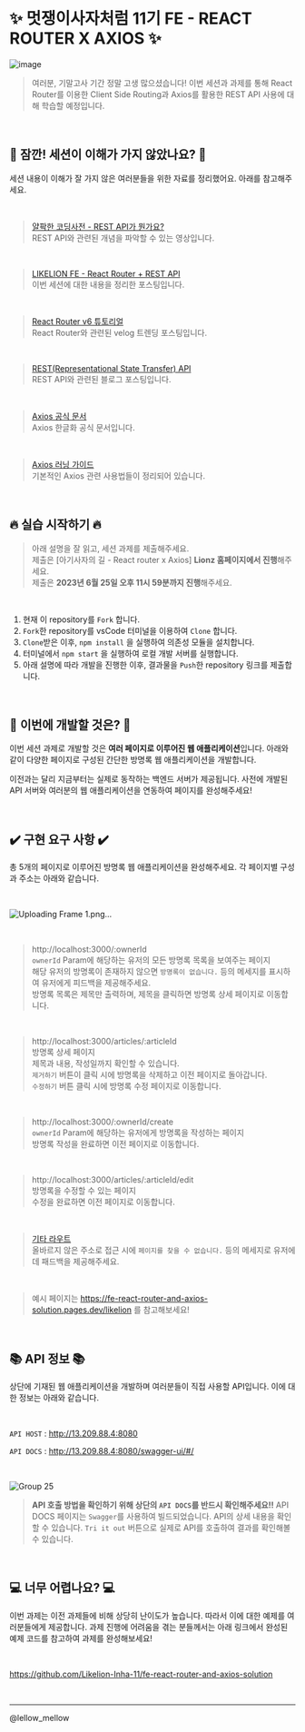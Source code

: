 # ✨ 멋쟁이사자처럼 11기 FE - REACT ROUTER X AXIOS ✨

![image](https://github.com/Likelion-Inha-11/fe-react-router-and-axios/assets/79556112/5f71b9db-4147-4684-b867-44907a361e46)

> 여러분, 기말고사 기간 정말 고생 많으셨습니다! 이번 세션과 과제를 통해 React Router를 이용한 Client Side Routing과 Axios를 활용한 REST API 사용에 대해 학습할 예정입니다.

<br/>

## 🌿 잠깐! 세션이 이해가 가지 않았나요? 🌿

세션 내용이 이해가 잘 가지 않은 여러분들을 위한 자료를 정리했어요. 아래를 참고해주세요.

<br/>

> [얄팍한 코딩사전 - REST API가 뭔가요?](https://www.youtube.com/watch?v=iOueE9AXDQQ)  
> REST API와 관련된 개념을 파악할 수 있는 영상입니다.

<br/>

> [LIKELION FE - React Router + REST API](https://velog.io/@pexe99/LIKELION-FE-React-Router-REST-API)  
> 이번 세션에 대한 내용을 정리한 포스팅입니다.

<br/>

> [React Router v6 튜토리얼](https://velog.io/@velopert/react-router-v6-tutorial)  
> React Router와 관련된 velog 트렌딩 포스팅입니다.

<br/>

> [REST(Representational State Transfer) API](https://hudi.blog/rest-api/)  
> REST API와 관련된 블로그 포스팅입니다.

<br/>

> [Axios 공식 문서](https://axios-http.com/kr/docs/intro)  
> Axios 한글화 공식 문서입니다.

<br/>

> [Axios 러닝 가이드](https://yamoo9.github.io/axios/guide/usage.html#get-%EC%9A%94%EC%B2%AD)  
> 기본적인 Axios 관련 사용법들이 정리되어 있습니다.

<br/>

## 🔥 실습 시작하기 🔥

> 아래 설명을 잘 읽고, 세션 과제를 제출해주세요.  
> 제출은 [아기사자의 길 - React router x Axios] **Lionz 홈페이지에서 진행**해주세요.  
> 제출은 **2023년 6월 25일 오후 11시 59분까지 진행**해주세요.  

<br/>

1. 현재 이 repository를 `Fork` 합니다.
2. `Fork`한 repository를 vsCode 터미널을 이용하여 `Clone` 합니다.
3. `Clone`받은 이후, `npm install` 을 실행하여 의존성 모듈을 설치합니다.
4. 터미널에서 `npm start` 을 실행하여 로컬 개발 서버를 실행합니다.
5. 아래 설명에 따라 개발을 진행한 이후, 결과물을 `Push`한 repository 링크를 제출합니다.

<br/>

## 💫 이번에 개발할 것은? 💫

이번 세션 과제로 개발할 것은 **여러 페이지로 이루어진 웹 애플리케이션**입니다. 아래와 같이 다양한 페이지로 구성된 간단한 방명록 웹 애플리케이션을 개발합니다.    

이전과는 달리 지금부터는 실제로 동작하는 백엔드 서버가 제공됩니다. 사전에 개발된 API 서버와 여러분의 웹 애플리케이션을 연동하여 페이지를 완성해주세요!  

<br/>

## ✔️ 구현 요구 사항 ✔️

총 5개의 페이지로 이루어진 방명록 웹 애플리케이션을 완성해주세요. 각 페이지별 구성과 주소는 아래와 같습니다.  

<br/>

![Uploading Frame 1.png…]()

<br/>

> http://localhost:3000/:ownerId    
> `ownerId` Param에 해당하는 유저의 모든 방명록 목록을 보여주는 페이지  
> 해당 유저의 방명록이 존재하지 않으면 `방명록이 없습니다.` 등의 메세지를 표시하여 유저에게 피드백을 제공해주세요.   
> 방명록 목록은 제목만 출력하며, 제목을 클릭하면 방명록 상세 페이지로 이동합니다.  

<br/>

> http://localhost:3000/articles/:articleId     
> 방명록 상세 페이지  
> 제목과 내용, 작성일까지 확인할 수 있습니다.  
> `제거하기` 버튼이 클릭 시에 방명록을 삭제하고 이전 페이지로 돌아갑니다.  
> `수정하기` 버튼 클릭 시에 방명록 수정 페이지로 이동합니다.  

<br/>

> http://localhost:3000/:ownerId/create   
> `ownerId` Param에 해당하는 유저에게 방명록을 작성하는 페이지  
> 방명록 작성을 완료하면 이전 페이지로 이동합니다.  

<br/>

> http://localhost:3000/articles/:articleId/edit  
> 방명록을 수정할 수 있는 페이지  
> 수정을 완료하면 이전 페이지로 이동합니다.  

<br/>

> [기타 라우트](https://github.com/faewafewaefw)  
> 올바르지 않은 주소로 접근 시에 `페이지를 찾을 수 없습니다.` 등의 메세지로 유저에데 패드백을 제공해주세요.  

<br/>

> 예시 페이지는 https://fe-react-router-and-axios-solution.pages.dev/likelion 를 참고해보세요!

<br/>

## 📚 API 정보 📚

상단에 기재된 웹 애플리케이션을 개발하며 여러분들이 직접 사용할 API입니다. 이에 대한 정보는 아래와 같습니다.

<br/>

`API HOST` : http://13.209.88.4:8080

`API DOCS` : http://13.209.88.4:8080/swagger-ui/#/

<br/>

![Group 25](https://github.com/Likelion-Inha-11/fe-react-router-and-axios/assets/79556112/6220a8a2-7415-4b46-b575-6f04f329cd8e)

> **API 호출 방법을 확인하기 위해 상단의 `API DOCS`를 반드시 확인해주세요!!**
> API DOCS 페이지는 `Swagger`를 사용하여 빌드되었습니다.
> API의 상세 내용을 확인할 수 있습니다.
> `Tri it out` 버튼으로 실제로 API를 호출하여 결과를 확인해볼 수 있습니다.

<br/>

## 💻 너무 어렵나요? 💻

이번 과제는 이전 과제들에 비해 상당히 난이도가 높습니다. 따라서 이에 대한 예제를 여러분들에게 제공합니다. 과제 진행에 어려움을 겪는 분들께서는 아래 링크에서 완성된 예제 코드를 참고하여 과제를 완성해보세요!

<br/>

https://github.com/Likelion-Inha-11/fe-react-router-and-axios-solution

<br/>

---
@lellow_mellow
